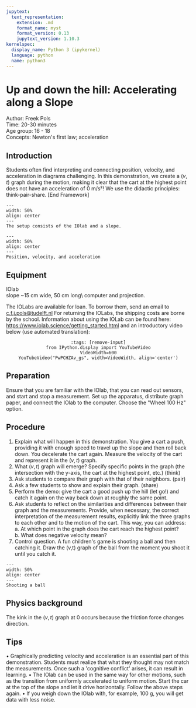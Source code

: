 ```yaml
---
jupytext:
  text_representation:
    extension: .md
    format_name: myst
    format_version: 0.13
    jupytext_version: 1.10.3
kernelspec:
  display_name: Python 3 (ipykernel)
  language: python
  name: python3
---
```


# Up and down the hill: Accelerating along a Slope


Author: Freek Pols    \
Time:	20-30 minutes\
Age group:	16 - 18\
Concepts:	Newton's first law; acceleration

## Introduction
Students often find interpreting and connecting position, velocity, and acceleration in diagrams challenging. In this demonstration, we create a ($v,t$) graph during the motion, making it clear that the cart at the highest point does not have an acceleration of 0 m/s²! We use the didactic principles: think-pair-share.
[End Framework]

```{figure} demo69_figure1.jpg
---
width: 50%
align: center
---
The setup consists of the IOlab and a slope.
```

```{figure} demo69_figure2.JPG
---
width: 50%
align: center
---
Position, velocity, and acceleration
```

## Equipment
IOlab\
slope ~15 cm wide, 50 cm long\ 
computer and projection.

The IOLabs are available for loan. To borrow them, send an email to c.f.j.pols@tudelft.nl For returning the IOLabs, the shipping costs are borne by the school. Information about using the IOLab can be found here: https://www.iolab.science/getting_started.html and an introductory video below (use automated translation):


<div style='text-align: center;'>

```{code-cell} ipython3
:tags: [remove-input]
from IPython.display import YouTubeVideo
VideoWidth=600
YouTubeVideo("PwPCHZAv_gs", width=VideoWidth, align='center')
```

</div>  

## Preparation
Ensure that you are familiar with the IOlab, that you can read out sensors, and start and stop a measurement. Set up the apparatus, distribute graph paper, and connect the IOlab to the computer. Choose the "Wheel 100 Hz" option.

## Procedure
1. Explain what will happen in this demonstration. You give a cart a push, providing it with enough speed to travel up the slope and then roll back down. You decelerate the cart again. Measure the velocity of the cart and represent it in the ($v,t$) graph.
2. What ($v,t$) graph will emerge? Specify specific points in the graph (the intersection with the y-axis, the cart at the highest point, etc.) (think)
3. Ask students to compare their graph with that of their neighbors. (pair)
4. Ask a few students to show and explain their graph. (share)
5. Perform the demo: give the cart a good push up the hill (let go!) and catch it again on the way back down at roughly the same point.
6. Ask students to reflect on the similarities and differences between their graph and the measurements. Provide, when necessary, the correct interpretation of the measurement results, explicitly link the three graphs to each other and to the motion of the cart. This way, you can address: \
  a. At which point in the graph does the cart reach the highest point? \
  b. What does negative velocity mean?
7. Control question. A fun children's game is shooting a ball and then catching it. Draw the (v,t) graph of the ball from the moment you shoot it until you catch it.

```{figure} demo69_figure3.jpg
---
width: 50%
align: center
---
Shooting a ball
```


## Physics background
The kink in the ($v,t$) graph at 0 occurs because the friction force changes direction.

## Tips
• Graphically predicting velocity and acceleration is an essential part of this demonstration. Students must realize that what they thought may not match the measurements. Once such a 'cognitive conflict' arises, it can result in learning.
• The IOlab can be used in the same way for other motions, such as the transition from uniformly accelerated to uniform motion. Start the car at the top of the slope and let it drive horizontally. Follow the above steps again.
• If you weigh down the IOlab with, for example, 100 g, you will get data with less noise.
